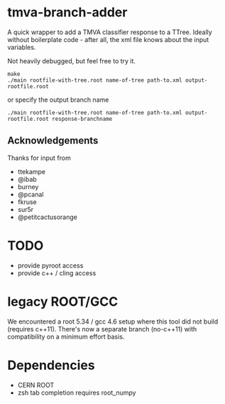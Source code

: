 # tmva-branch-adder

A quick wrapper to add a TMVA classifier response to a TTree.
Ideally without boilerplate code - after all, the xml file knows about the input variables.

Not heavily debugged, but feel free to try it.

```
make
./main rootfile-with-tree.root name-of-tree path-to.xml output-rootfile.root
```
or specify the output branch name
```
./main rootfile-with-tree.root name-of-tree path-to.xml output-rootfile.root response-branchname
```

## Acknowledgements

Thanks for input from
 * ttekampe
 * @ibab
 * burney
 * @pcanal
 * fkruse
 * sur5r
 * @petitcactusorange

# TODO

 * provide pyroot access
 * provide c++ / cling access

# legacy ROOT/GCC

We encountered a root 5.34 / gcc 4.6 setup where this tool did not build (requires c++11).
There's now a separate branch (no-c++11) with compatibility on a minimum effort basis.

# Dependencies

 * CERN ROOT
 * zsh tab completion requires root_numpy

